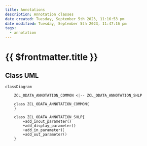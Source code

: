 ```yaml
---
title: Annotations
description: Annotation classes
date created: Tuesday, September 5th 2023, 11:16:53 pm
date modified: Tuesday, September 5th 2023, 11:47:16 pm
tags:
  - annotation
---
```

#  {{ $frontmatter.title }}


## Class UML

```mermaid
classDiagram

	ZCL_ODATA_ANNOTATION_COMMON <|-- ZCL_ODATA_ANNOTATION_SHLP

	class ZCL_ODATA_ANNOTATION_COMMON{
	}

	class ZCL_ODATA_ANNOTATION_SHLP{
		+add_inout_parameter()
		+add_display_parameter()
		+add_in_parameter()
		+add_out_parameter()
	}

```

